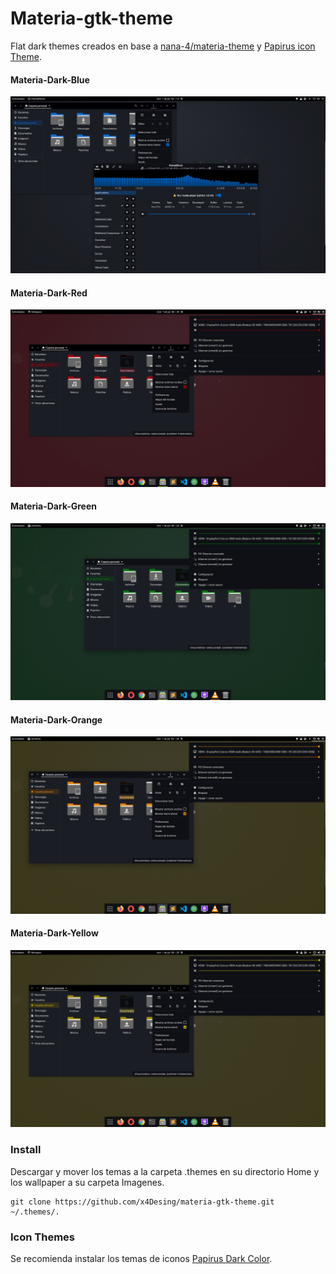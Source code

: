 # Materia-gtk-theme
Flat dark themes creados en base a [nana-4/materia-theme](https://github.com/nana-4/materia-theme) y [Papirus icon Theme](https://github.com/PapirusDevelopmentTeam/papirus-icon-theme).
#### Materia-Dark-Blue
![Materia-Dark-Blue](/Materia-Dark-Blue/preview.jpg)
#### Materia-Dark-Red
![Materia-Dark-Red](/Materia-Dark-Red/preview.jpg)
#### Materia-Dark-Green
![Materia-Dark-Green](/Materia-Dark-Green/preview.jpg)
#### Materia-Dark-Orange
![Materia-Dark-Orange](/Materia-Dark-Orange/preview.jpg)
#### Materia-Dark-Yellow
![Materia-Dark-Yellow](/Materia-Dark-Yellow/preview.jpg)

### Install
Descargar y mover los temas a la carpeta .themes en su directorio Home y los wallpaper a su carpeta Imagenes.

```
git clone https://github.com/x4Desing/materia-gtk-theme.git ~/.themes/.
```
### Icon Themes
Se recomienda instalar los temas de iconos [Papirus Dark Color](https://github.com/x4Desing/papirus-dark-color).